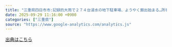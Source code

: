 ```yaml
---
title: "三重県四日市市:記録的大雨で２７４台浸水の地下駐車場、ようやく搬出始まる…所有者に引き渡しへ - 読売新聞オンライン"
date: 2025-09-29 11:16:00 +0900
categories: ["三重県"]
source: "https://www.google-analytics.com/analytics.js"
---
```


[出典はこちら](https://www.google-analytics.com/analytics.js)
